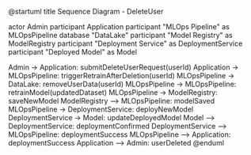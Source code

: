 @startuml
title Sequence Diagram - DeleteUser

actor Admin
participant Application
participant "MLOps Pipeline" as MLOpsPipeline
database "DataLake"
participant "Model Registry" as ModelRegistry
participant "Deployment Service" as DeploymentService
participant "Deployed Model" as Model

Admin -> Application: submitDeleteUserRequest(userId)
Application -> MLOpsPipeline: triggerRetrainAfterDeletion(userId)
MLOpsPipeline -> DataLake: removeUserData(userId)
MLOpsPipeline -> MLOpsPipeline: retrainModel(updatedDataset)
MLOpsPipeline -> ModelRegistry: saveNewModel
ModelRegistry --> MLOpsPipeline: modelSaved
MLOpsPipeline -> DeploymentService: deployNewModel
DeploymentService -> Model: updateDeployedModel
Model --> DeploymentService: deploymentConfirmed
DeploymentService --> MLOpsPipeline: deploymentSuccess
MLOpsPipeline --> Application: deploymentSuccess
Application --> Admin: userDeleted
@enduml
